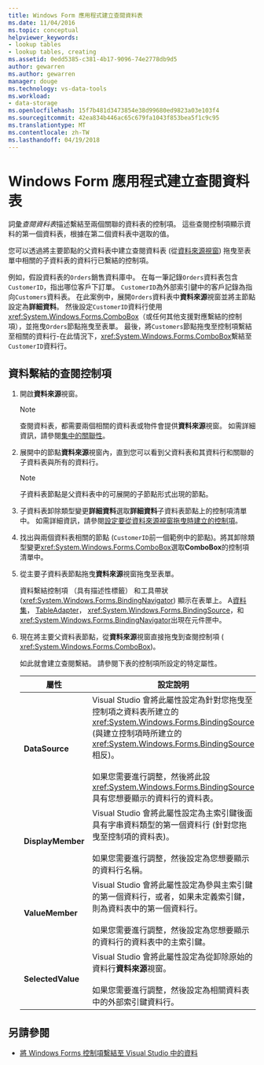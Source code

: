 ```yaml
---
title: Windows Form 應用程式建立查閱資料表
ms.date: 11/04/2016
ms.topic: conceptual
helpviewer_keywords:
- lookup tables
- lookup tables, creating
ms.assetid: 0edd5385-c381-4b17-9096-74e2778db9d5
author: gewarren
ms.author: gewarren
manager: douge
ms.technology: vs-data-tools
ms.workload:
- data-storage
ms.openlocfilehash: 15f7b481d3473854e38d99680ed9823a03e103f4
ms.sourcegitcommit: 42ea834b446ac65c679fa1043f853bea5f1c9c95
ms.translationtype: MT
ms.contentlocale: zh-TW
ms.lasthandoff: 04/19/2018
---
```

# <a name="create-lookup-tables-in-windows-forms-applications"></a>Windows Form 應用程式建立查閱資料表
詞彙*查閱資料表*描述繫結至兩個關聯的資料表的控制項。 這些查閱控制項顯示資料的第一個資料表，根據在第二個資料表中選取的值。

 您可以透過將主要節點的父資料表中建立查閱資料表 (從[資料來源視窗](add-new-data-sources.md)) 拖曳至表單中相關的子資料表的資料行已繫結的控制項。

 例如，假設資料表的`Orders`銷售資料庫中。 在每一筆記錄`Orders`資料表包含`CustomerID`，指出哪位客戶下訂單。 `CustomerID`為外部索引鍵中的客戶記錄為指向`Customers`資料表。 在此案例中，展開`Orders`資料表中**資料來源**視窗並將主節點設定為**詳細資料**。 然後設定`CustomerID`資料行使用<xref:System.Windows.Forms.ComboBox>（或任何其他支援對應繫結的控制項），並拖曳`Orders`節點拖曳至表單。 最後，將`Customers`節點拖曳至控制項繫結至相關的資料行-在此情況下，<xref:System.Windows.Forms.ComboBox>繫結至`CustomerID`資料行。

## <a name="to-databind-a-lookup-control"></a>資料繫結的查閱控制項

1.  開啟**資料來源**視窗。

    > [!NOTE]
    >  查閱資料表，都需要兩個相關的資料表或物件會提供**資料來源**視窗。 如需詳細資訊，請參閱[集中的關聯性](relationships-in-datasets.md)。

2.  展開中的節點**資料來源**視窗內，直到您可以看到父資料表和其資料行和關聯的子資料表與所有的資料行。

    > [!NOTE]
    >  子資料表節點是父資料表中的可展開的子節點形式出現的節點。

3.  子資料表卸除類型變更**詳細資料**選取**詳細資料**子資料表節點上的控制項清單中。 如需詳細資訊，請參閱[設定要從資料來源視窗拖曳時建立的控制項](../data-tools/set-the-control-to-be-created-when-dragging-from-the-data-sources-window.md)。

4.  找出與兩個資料表相關的節點 (`CustomerID`前一個範例中的節點)。將其卸除類型變更<xref:System.Windows.Forms.ComboBox>選取**ComboBox**的控制項清單中。

5.  從主要子資料表節點拖曳**資料來源**視窗拖曳至表單。

     資料繫結控制項 （具有描述性標籤） 和工具帶狀 (<xref:System.Windows.Forms.BindingNavigator>) 顯示在表單上。 A[資料集](../data-tools/dataset-tools-in-visual-studio.md)， [TableAdapter](../data-tools/create-and-configure-tableadapters.md)， <xref:System.Windows.Forms.BindingSource>，和<xref:System.Windows.Forms.BindingNavigator>出現在元件匣中。

6.  現在將主要父資料表節點，從**資料來源**視窗直接拖曳到查閱控制項 ( <xref:System.Windows.Forms.ComboBox>)。

     如此就會建立查閱繫結。 請參閱下表的控制項所設定的特定屬性。

    |屬性|設定說明|
    |--------------|----------------------------|
    |**DataSource**|Visual Studio 會將此屬性設定為針對您拖曳至控制項之資料表所建立的 <xref:System.Windows.Forms.BindingSource> (與建立控制項時所建立的 <xref:System.Windows.Forms.BindingSource> 相反)。<br /><br /> 如果您需要進行調整，然後將此設<xref:System.Windows.Forms.BindingSource>具有您想要顯示的資料行的資料表。|
    |**DisplayMember**|Visual Studio 會將此屬性設定為主索引鍵後面具有字串資料類型的第一個資料行 (針對您拖曳至控制項的資料表)。<br /><br /> 如果您需要進行調整，然後設定為您想要顯示的資料行名稱。|
    |**ValueMember**|Visual Studio 會將此屬性設定為參與主索引鍵的第一個資料行，或者，如果未定義索引鍵，則為資料表中的第一個資料行。<br /><br /> 如果您需要進行調整，然後設定為您想要顯示的資料行的資料表中的主索引鍵。|
    |**SelectedValue**|Visual Studio 會將此屬性設定為從卸除原始的資料行**資料來源**視窗。<br /><br /> 如果您需要進行調整，然後設定為相關資料表中的外部索引鍵資料行。|

## <a name="see-also"></a>另請參閱

- [將 Windows Forms 控制項繫結至 Visual Studio 中的資料](../data-tools/bind-windows-forms-controls-to-data-in-visual-studio.md)